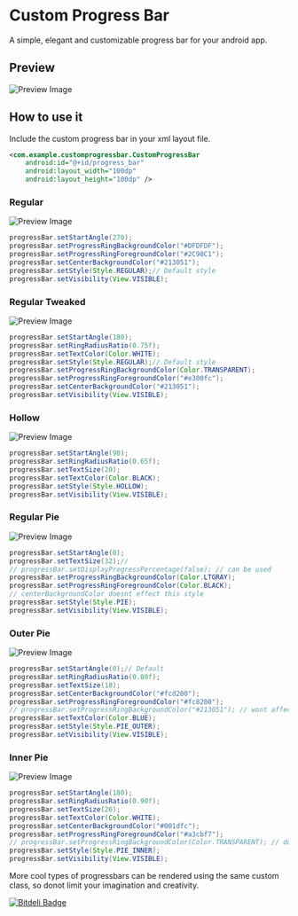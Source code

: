 # Custom Progress Bar
A simple, elegant and customizable progress bar for your android app.

## Preview

![Preview Image](../master/CustomProgressBar.png?raw=true)

## How to use it
Include the custom progress bar in your xml layout file.

```xml
<com.example.customprogressbar.CustomProgressBar
    android:id="@+id/progress_bar"
    android:layout_width="100dp"
    android:layout_height="100dp" />
```

### Regular 
![Preview Image](../master/snaps/1_regular.png?raw=true)
```java
progressBar.setStartAngle(270);
progressBar.setProgressRingBackgroundColor("#DFDFDF");
progressBar.setProgressRingForegroundColor("#2C98C1");
progressBar.setCenterBackgroundColor("#213051");
progressBar.setStyle(Style.REGULAR);// Default style
progressBar.setVisibility(View.VISIBLE);
```

### Regular Tweaked
![Preview Image](../master/snaps/2_regular_tweaked.png?raw=true)
```java
progressBar.setStartAngle(180);
progressBar.setRingRadiusRatio(0.75f);
progressBar.setTextColor(Color.WHITE);
progressBar.setStyle(Style.REGULAR);// Default style
progressBar.setProgressRingBackgroundColor(Color.TRANSPARENT);
progressBar.setProgressRingForegroundColor("#e300fc");
progressBar.setCenterBackgroundColor("#213051");
progressBar.setVisibility(View.VISIBLE);
```

### Hollow 
![Preview Image](../master/snaps/3_hollow.png?raw=true)
```java
progressBar.setStartAngle(90);
progressBar.setRingRadiusRatio(0.65f);
progressBar.setTextSize(20);
progressBar.setTextColor(Color.BLACK);
progressBar.setStyle(Style.HOLLOW);
progressBar.setVisibility(View.VISIBLE);
```

### Regular Pie 
![Preview Image](../master/snaps/4_regular_pie.png?raw=true)
```java
progressBar.setStartAngle(0);
progressBar.setTextSize(32);//
// progressBar.setDisplayProgressPercentage(false); // can be used
progressBar.setProgressRingBackgroundColor(Color.LTGRAY);
progressBar.setProgressRingForegroundColor(Color.BLACK);
// centerBackgroundColor doesnt effect this style
progressBar.setStyle(Style.PIE);
progressBar.setVisibility(View.VISIBLE);
```
### Outer Pie 
![Preview Image](../master/snaps/5_pie_outer.png?raw=true)
```java
progressBar.setStartAngle(0);// Default
progressBar.setRingRadiusRatio(0.80f);
progressBar.setTextSize(18);
progressBar.setCenterBackgroundColor("#fcd200");
progressBar.setProgressRingForegroundColor("#fc8200");
// progressBar.setProgressRingBackgroundColor("#213051"); // wont affect this style
progressBar.setTextColor(Color.BLUE);
progressBar.setStyle(Style.PIE_OUTER);
progressBar.setVisibility(View.VISIBLE);
```

### Inner Pie 
![Preview Image](../master/snaps/6_pie_inner.png?raw=true)
```java
progressBar.setStartAngle(180);
progressBar.setRingRadiusRatio(0.90f);
progressBar.setTextSize(26);
progressBar.setTextColor(Color.WHITE);
progressBar.setCenterBackgroundColor("#001dfc");
progressBar.setProgressRingForegroundColor("#a3cbf7");
// progressBar.setProgressRingBackgroundColor(Color.TRANSPARENT); // doesnt affect this style
progressBar.setStyle(Style.PIE_INNER);
progressBar.setVisibility(View.VISIBLE);
```

More cool types of progressbars can be rendered using the same custom class, so donot limit your imagination and creativity.


[![Bitdeli Badge](https://d2weczhvl823v0.cloudfront.net/amrendra18/customprogressbar/trend.png)](https://bitdeli.com/free "Bitdeli Badge")

